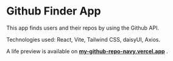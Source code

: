 # Github Finder App

This app finds users and their repos by using the Github API.

Technologies used: React, Vite, Tailwind CSS, daisyUI, Axios.

A life preview is available on **[my-github-repo-navy.vercel.app](my-github-repo-navy.vercel.app)** .
